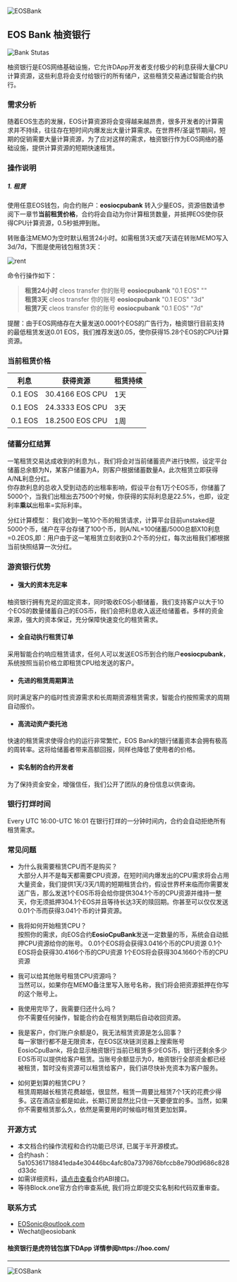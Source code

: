 ![EOSBank](https://github.com/eosonic/EOSBank/blob/master/image/banner.png)
 
   
## EOS Bank 柚资银行  
![Bank Stutas](https://github.com/eosonic/EOSBank/blob/master/image/open.png) 

柚资银行是EOS网络基础设施，它允许DApp开发者支付极少的利息获得大量CPU计算资源，这些利息将会支付给银行的所有储户，这些租赁交易通过智能合约执行。

### 需求分析
随着EOS生态的发展，EOS计算资源将会变得越来越昂贵，很多开发者的计算需求并不持续，往往存在短时间内爆发出大量计算需求。在世界杯/圣诞节期间，短期的促销需要大量计算资源，为了应对这样的需求，柚资银行作为EOS网络的基础设施，提供计算资源的短期快速租赁。

### 操作说明

##### 1. 租赁
使用任意EOS钱包，向合约账户：**eosiocpubank** 转入少量EOS，资源倍数请参阅下一章节**当前租赁价格**，合约将会自动为你计算租赁数量，并抵押EOS使你获得CPU计算资源，0.5秒抵押到账。  
  
转账备注MEMO为空时默认租赁24小时。如需租赁3天或7天请在转账MEMO写入3d/7d，下图是使用钱包租赁3天：   
  
  ![rent](https://github.com/eosonic/EOSBank/blob/master/image/rent.png)
  
命令行操作如下：
    
> **租赁24小时** cleos transfer 你的账号 **eosiocpubank** "0.1 EOS" ""       
> **租赁3天**    cleos transfer 你的账号 **eosiocpubank** "0.1 EOS" "3d"      
> **租赁7天**    cleos transfer 你的账号 **eosiocpubank** "0.1 EOS" "7d"      
  
提醒：由于EOS网络存在大量发送0.0001个EOS的广告行为，柚资银行目前支持的最低租赁发送0.01 EOS，我们推荐发送0.05，使你获得15.28个EOS的CPU计算资源。

### 当前租赁价格

利息 | 获得资源 | 租赁持续 | 
------------ | -------------|-------------
0.1 EOS | 30.4166 EOS CPU | 1天 | 
0.1 EOS | 24.3333 EOS CPU | 3天 | 
0.1 EOS | 18.2500 EOS CPU | 1周 | 

### 储蓄分红结算

一笔租赁交易达成收到的利息为L，我们将会对当前储蓄资产进行快照，设定平台储蓄总余额为N，某客户储蓄为A，则客户根据储蓄数量A，此次租赁立即获得A/N**L**利息分红。  
你存款利息的总收入受到动态的出租率影响，假设平台有1万个EOS币，你储蓄了5000个，当我们出租出去7500个时候，你获得的实际利息是22.5%，也即，设定利率**乘以**出租率=实际利率。

分红计算模型：
我们收到一笔10个币的租赁请求，计算平台目前unstaked是5000个币，储户在平台存储了100个币，则A/NL=100储蓄/5000总额X10利息=0.2EOS,即：用户由于这一笔租赁立刻收到0.2个币的分红，每次出租我们都根据当前快照结算一次分红。

### 游资银行优势

- #### 强大的资本充足率
柚资银行拥有充足的固定资本，同时吸收EOS小额储蓄，我们支持客户以大于10个EOS的数量储蓄自己的EOS币，我们会把利息收入返还给储蓄者。多样的资金来源，强大的资本保证，充分保障快速变化的租赁需求。

- #### 全自动执行租赁订单
采用智能合约响应租赁请求，任何人可以发送EOS币到合约账户**eosiocpubank**，系统按照当前价格立即租赁CPU给发送的客户。

- #### 先进的租赁周期算法
同时满足客户的临时性资源需求和长周期资源租赁需求，智能合约按照需求的周期自动报价。

- #### 高流动资产委托池
快速的租赁需求使得合约的运行非常繁忙，EOS Bank的银行储蓄资本会拥有极高的周转率。这将给储蓄者带来高额回报，同样也降低了使用者的价格。

- #### 实名制的合约开发者
为了保持资金安全，增强信任，我们公开了团队的身份信息以供查询。

### 银行打烊时间 
Every UTC 16:00-UTC 16:01 在银行打烊的一分钟时间内，合约会自动拒绝所有租赁需求。

### 常见问题  
- 为什么我需要租赁CPU而不是购买？   
大部分人并不是每天都需要CPU资源，在短时间内爆发出的CPU需求将会占用大量资金，我们提供1天/3天/1周的短期租赁合约，假设世界杯来临而你需要发送广告，那么发送1个EOS币将会给你提供304.1个币的CPU资源并维持一整天，你无须抵押304.1个EOS并且等待长达3天的赎回期。你甚至可以仅仅发送0.01个币而获得3.041个币的计算资源。

- 我将如何开始租赁CPU？  
按照你的需求，向EOS合约**EosioCpuBank**发送一定数量的币，系统会自动抵押CPU资源给你的账号。
0.01个EOS将会获得3.0416个币的CPU资源
0.1个EOS将会获得30.4166个币的CPU资源
1个EOS将会获得304.1660个币的CPU资源

- 我可以给其他账号租赁CPU资源吗？  
当然可以，如果你在MEMO备注里写入账号名称，我们将会把资源抵押在你写的这个账号上。

- 我使用完毕了，我需要归还什么吗？  
你不需要任何操作，智能合约会在租赁到期后自动收回资源。

- 我是客户，你们账户余额是0，我无法租赁资源是怎么回事？  
每一家银行都不是无限资本，在EOS区块链浏览器上搜索账号EosioCpuBank，将会显示柚资银行当前已租赁多少EOS币，银行还剩余多少EOS币可以提供给客户租赁。当账号余额显示为0，柚资银行全部资金都已经被租赁，暂时没有资源可以租赁给客户，我们讲尽快补充资本为客户服务。

- 如何更划算的租赁CPU？  
租赁周期越长租赁花费越低，很显然，租赁一周要比租赁7个1天的花费少得多。这在酒店业都是如此，长期订房显然比只住一天要便宜的多。当然，如果你不需要租赁那么久，依然是需要用的时候临时租赁更加划算。

	
### 开源方式 
- 本文档合约操作流程和合约功能已尽详, 已属于半开源模式。 
- 合约hash：5a105361718841eda4e30446bc4afc80a7379876bfccb8e790d9686c828d33dc 
- 如需详细资料，[请点击查看](https://eospark.com/MainNet/contract/eosiocpubank)合约ABI接口。 
- 等待Block.one官方合约审查系统, 我们将立即提交实名制和代码双重审查。 

### 联系方式  
- EOSonic@outlook.com 
- Wechat@eosiobank 

#### 柚资银行是虎符钱包旗下DApp 详情参阅https://hoo.com/

---
![EOSBank](https://github.com/eosonic/EOSBank/blob/master/image/EOSBank.png)
